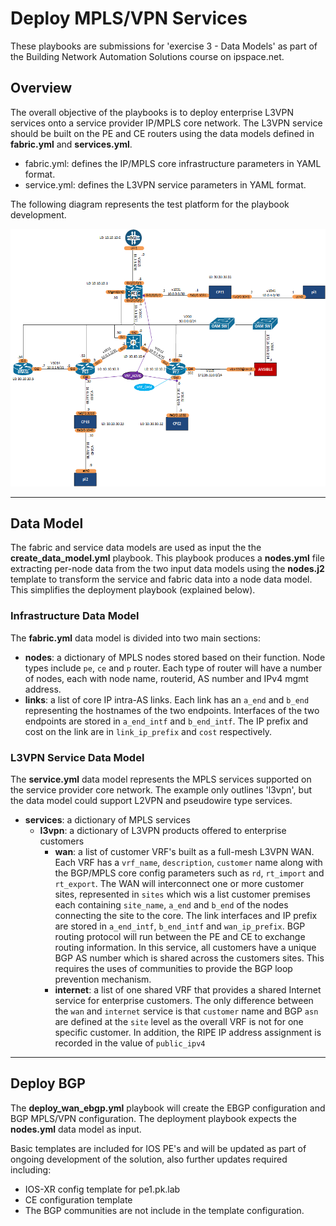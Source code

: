 
# Deploy MPLS/VPN Services
These playbooks are submissions for 'exercise 3 - Data Models' as part of the Building Network Automation Solutions course on ipspace.net.

## Overview
The overall objective of the playbooks is to deploy enterprise L3VPN services onto a service provider IP/MPLS core network. The L3VPN service should be built on the PE and CE routers using the data models defined in **fabric.yml** and **services.yml**.

- fabric.yml: defines the IP/MPLS core infrastructure parameters in YAML format. 
- service.yml: defines the L3VPN service parameters in YAML format.

The following diagram represents the test platform for the playbook development.

![Topology Diagram](../lab/l3vpn/logical.png)

---
## Data Model 
The fabric and service data models are used as input the the **create_data_model.yml** playbook. This playbook produces a **nodes.yml** file extracting per-node data from the two input data models using the **nodes.j2** template to transform the service and fabric data into a node data model. This simplifies the deployment playbook (explained below). 

### Infrastructure Data Model
The **fabric.yml** data model is divided into two main sections:

- **nodes**: a dictionary of MPLS nodes stored based on their function. Node types include `pe`, `ce` and `p` router. Each type of router will have a number of nodes, each with node name, routerid, AS number and IPv4 mgmt address.      
- **links**: a list of core IP intra-AS links. Each link has an `a_end` and `b_end` representing the hostnames of the two endpoints. Interfaces of the two endpoints are stored in `a_end_intf` and `b_end_intf`. The IP prefix and cost on the link are in `link_ip_prefix` and `cost` respectively.

### L3VPN Service Data Model
The **service.yml** data model represents the MPLS services supported on the service provider core network. The example only outlines 'l3vpn', but the data model could support L2VPN and pseudowire type services.

- **services**: a dictionary of MPLS services
  - **l3vpn**: a dictionary of L3VPN products offered to enterprise customers
    - **wan**: a list of customer VRF's built as a full-mesh L3VPN WAN. Each VRF has a `vrf_name`, `description`, `customer` name along with the BGP/MPLS core config parameters such as `rd`, `rt_import` and `rt_export`. The WAN will interconnect one or more customer sites, represented in `sites` which wis a list customer premises each containing `site_name`, `a_end` and `b_end` of the nodes connecting the site to the core. The link interfaces and IP prefix are stored in `a_end_intf`, `b_end_intf` and `wan_ip_prefix`. BGP routing protocol will run between the PE and CE to exchange routing information. In this service, all customers have a unique BGP AS number which is shared across the customers sites. This requires the uses of communities to provide the BGP loop prevention mechanism.    
    - **internet**: a list of one shared VRF that provides a shared Internet service for enterprise customers. The only difference between the `wan` and `internet` service is that `customer` name and BGP `asn` are defined at the `site` level as the overall VRF is not for one specific customer. In addition, the RIPE IP address assignment is recorded in the value of `public_ipv4`  


---

## Deploy BGP
The **deploy_wan_ebgp.yml** playbook will create the EBGP configuration and BGP MPLS/VPN configuration. The deployment playbook expects the **nodes.yml** data model as input.

Basic templates are included for IOS PE's and will be updated as part of ongoing development of the solution, also further updates required including:
- IOS-XR config template for pe1.pk.lab
- CE configuration template
- The BGP communities are not include in the template configuration.
